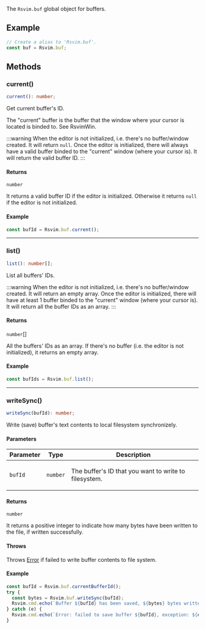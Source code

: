 The `Rsvim.buf` global object for buffers.

## Example

```javascript
// Create a alias to 'Rsvim.buf'.
const buf = Rsvim.buf;
```

## Methods

### current()

```ts
current(): number;
```

Get current buffer's ID.

The "current" buffer is the buffer that the window where your cursor is
located is binded to. See RsvimWin.

:::warning
When the editor is not initialized, i.e. there's no buffer/window created. It
will return `null`. Once the editor is initialized, there will always have a
valid buffer binded to the "current" window (where your cursor is). It will return
the valid buffer ID.
:::

#### Returns

`number`

It returns a valid buffer ID if the editor is initialized.
Otherwise it returns `null` if the editor is not initialized.

#### Example

```javascript
const bufId = Rsvim.buf.current();
```

***

### list()

```ts
list(): number[];
```

List all buffers' IDs.

:::warning
When the editor is not initialized, i.e. there's no buffer/window created. It
will return an empty array. Once the editor is initialized, there will have at least 1
buffer binded to the "current" window (where your cursor is). It will return all the
buffer IDs as an array.
:::

#### Returns

`number`[]

All the buffers' IDs as an array. If there's no
buffer (i.e. the editor is not initialized), it returns an empty array.

#### Example

```javascript
const bufIds = Rsvim.buf.list();
```

***

### writeSync()

```ts
writeSync(bufId): number;
```

Write (save) buffer's text contents to local filesystem synchronizely.

#### Parameters

<table>
<thead>
<tr>
<th>Parameter</th>
<th>Type</th>
<th>Description</th>
</tr>
</thead>
<tbody>
<tr>
<td>

`bufId`

</td>
<td>

`number`

</td>
<td>

The buffer's ID that you want to write to filesystem.

</td>
</tr>
</tbody>
</table>

#### Returns

`number`

It returns a positive integer to indicate how many bytes
have been written to the file, if written successfully.

#### Throws

Throws [Error](https://developer.mozilla.org/docs/Web/JavaScript/Reference/Global_Objects/Error) if failed to write buffer contents to file system.

#### Example

```javascript
const bufId = Rsvim.buf.currentBufferId();
try {
  const bytes = Rsvim.buf.writeSync(bufId);
  Rsvim.cmd.echo(`Buffer ${bufId} has been saved, ${bytes} bytes written`);
} catch (e) {
  Rsvim.cmd.echo(`Error: failed to save buffer ${bufId}, exception: ${e}`);
}
```
